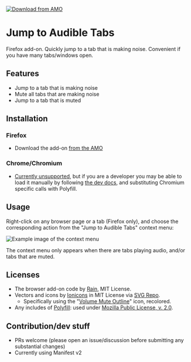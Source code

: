 [![Download from AMO](https://img.shields.io/amo/v/jump-to-audible-tabs)](https://addons.mozilla.org/en-US/firefox/addon/jump-to-audible-tabs/)

# Jump to Audible Tabs
Firefox add-on. Quickly jump to a tab that is making noise. Convenient if you have many tabs/windows open.

## Features
* Jump to a tab that is making noise
* Mute all tabs that are making noise
* Jump to a tab that is muted

## Installation
### Firefox
* Download the add-on [from the AMO](https://addons.mozilla.org/en-US/firefox/addon/jump-to-audible-tabs/)
### Chrome/Chromium
* [Currently unsupported](https://github.com/Rainyan/jump-to-audible-tabs/issues/1), but if you are a developer you may be able to load it manually by following [the dev docs](https://developer.chrome.com/docs/extensions/), and substituting Chromium specific calls with Polyfill.

## Usage
Right-click on any browser page or a tab (Firefox only), and choose the corresponding action from the "Jump to Audible Tabs" context menu:

![Example image of the context menu](https://user-images.githubusercontent.com/6595066/234595280-1a239852-5c34-4db2-a8c3-8a4152e7c33f.png)

The context menu only appears when there are tabs playing audio, and/or tabs that are muted.

## Licenses
* The browser add-on code by <a href="https://github.com/Rainyan">Rain</a>, MIT License.
* Vectors and icons by <a href="https://github.com/ionic-team/ionicons?ref=svgrepo.com" target="_blank">Ionicons</a> in MIT License via <a href="https://www.svgrepo.com/" target="_blank">SVG Repo</a>.
  * Specifically using the "[Volume Mute Outline](https://www.svgrepo.com/svg/326454/volume-mute-outline)" icon, recolored.
* Any includes of [Polyfill](https://github.com/mozilla/webextension-polyfill): used under [Mozilla Public License, v. 2.0](https://github.com/mozilla/webextension-polyfill/blob/master/LICENSE).

## Contribution/dev stuff
* PRs welcome (please open an issue/discussion before submitting any substantial changes)
* Currently using Manifest v2
